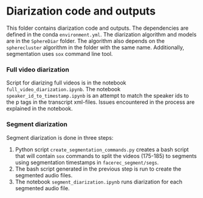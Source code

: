 # Diarization code and outputs

This folder contains diarization code and outputs. The dependencies are defined in the conda `environment.yml`. The diarization algorithm and models are in the `SphereDiar` folder. The algorithm also depends on the `spherecluster` algorithm in the folder with the same name. Additionally, segmentation uses `sox` command line tool.

### Full video diarization 

Script for diarizing full videos is in the notebook `full_video_diarization.ipynb`. The notebook `speaker_id_to_timestamp.ipynb` is an attempt to match the speaker ids to the p tags in the transcript xml-files. Issues encountered in the process are explained in the notebook.

### Segment diarization

Segment diarization is done in three steps:
 
 1. Python script `create_segmentation_commands.py` creates a bash script that will contain `sox` commands to split the videos (175-185) to segments using segmentation timestamps in `facerec_segment/segs`.
 2. The bash script generated in the previous step is run to create the segmented audio files.
 3. The notebook `segment_diarization.ipynb` runs diarization for each segmented audio file.